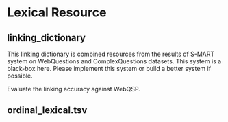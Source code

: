 # Lexical Resource

## linking_dictionary
This linking dictionary is combined resources from the results of S-MART system on WebQuestions and ComplexQuestions datasets.
This system is a black-box here. Please implement this system or build a better system if possible.

Evaluate the linking accuracy against WebQSP.

## ordinal_lexical.tsv
